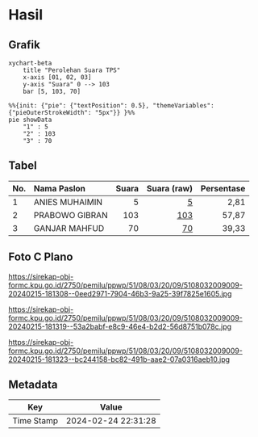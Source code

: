 # Hasil

## Grafik

```mermaid
xychart-beta
    title "Perolehan Suara TPS"
    x-axis [01, 02, 03]
    y-axis "Suara" 0 --> 103
    bar [5, 103, 70]
```

```mermaid
%%{init: {"pie": {"textPosition": 0.5}, "themeVariables": {"pieOuterStrokeWidth": "5px"}} }%%
pie showData
    "1" : 5
    "2" : 103
    "3" : 70
```

## Tabel

| No. | Nama Paslon    | Suara | Suara (raw) | Persentase |
|:--- |:-------------- | -----:| -----------:| ----------:|
| 1   | ANIES MUHAIMIN | 5     | [5][p-1]    | 2,81       |
| 2   | PRABOWO GIBRAN | 103   | [103][p-2]  | 57,87      |
| 3   | GANJAR MAHFUD  | 70    | [70][p-3]   | 39,33      |


[p-1]: https://github.com/gigit-pemilu/pemilu-2024-51-bali/blob/main/pilpres/hitung-suara/sub/51-bali/sub/08-buleleng/sub/03-busungbiu/sub/2009-kedis/sub/009-tps/sub/paslon-1.txt
[p-2]: https://github.com/gigit-pemilu/pemilu-2024-51-bali/blob/main/pilpres/hitung-suara/sub/51-bali/sub/08-buleleng/sub/03-busungbiu/sub/2009-kedis/sub/009-tps/sub/paslon-2.txt
[p-3]: https://github.com/gigit-pemilu/pemilu-2024-51-bali/blob/main/pilpres/hitung-suara/sub/51-bali/sub/08-buleleng/sub/03-busungbiu/sub/2009-kedis/sub/009-tps/sub/paslon-3.txt

## Foto C Plano

https://sirekap-obj-formc.kpu.go.id/2750/pemilu/ppwp/51/08/03/20/09/5108032009009-20240215-181308--0eed2971-7904-46b3-9a25-39f7825e1605.jpg

https://sirekap-obj-formc.kpu.go.id/2750/pemilu/ppwp/51/08/03/20/09/5108032009009-20240215-181319--53a2babf-e8c9-46e4-b2d2-56d8751b078c.jpg

https://sirekap-obj-formc.kpu.go.id/2750/pemilu/ppwp/51/08/03/20/09/5108032009009-20240215-181323--bc244158-bc82-491b-aae2-07a0316aeb10.jpg


## Metadata

| Key        | Value               |
| ---------- | ------------------- |
| Time Stamp | 2024-02-24 22:31:28 |



